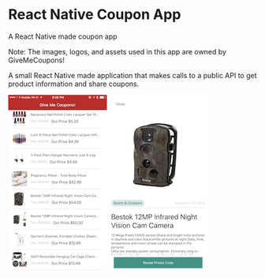 # React Native Coupon App
A React Native made coupon app

Note: The images, logos, and assets used in this app are owned by GiveMeCoupons!

A small React Native made application that makes calls to a public API to get product information and share coupons.

![alt tag](./screenshots/image2.PNG)
![alt tag](./screenshots/image3.PNG)
